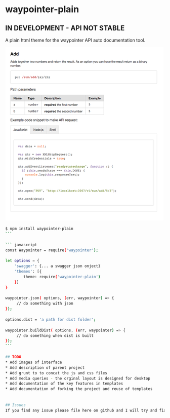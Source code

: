 # waypointer-plain

## IN DEVELOPMENT - API NOT STABLE

A plain html theme for the waypointer API auto documentation tool.

![Image of the hub ui](https://raw.githubusercontent.com/glennjones/waypointer-plain/master/ui/plain-ui01.png)

````bash
$ npm install waypointer-plain
```

``` javascript
const Waypointer = require('waypointer');

let options = {
    'swagger': {... a swagger json onject}
    'themes': [{
        theme: require('waypointer-plain')
    }]
}

waypointer.json( options, (err, waypointer) => {
     // do something with json
});

options.dist = 'a path for dist folder';

waypointer.buildDist( options, (err, waypointer) => {
     // do something when dist is built
});
```

## TODO
* Add images of interface
* Add description of parent project
* Add grunt to to concat the js and css files
* Add media queries - the orginal layout is designed for desktop
* Add documentation of the key features in templates
* Add documentation of forking the project and reuse of templates


## Issues
If you find any issue please file here on github and I will try and fix them.